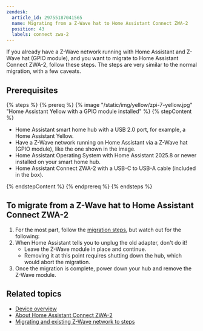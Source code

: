 ```yaml
---
zendesk:
  article_id: 29755187041565
  name: Migrating from a Z-Wave hat to Home Assistant Connect ZWA-2
  position: 43
  labels: connect zwa-2
---
```


If you already have a Z-Wave network running with Home Assistant and Z-Wave hat (GPIO module), and you want to migrate to Home Assistant Connect ZWA-2, follow these steps. The steps are very similar to the normal migration, with a few caveats.

## Prerequisites

{% steps %}
{% prereq %}
{% image "/static/img/yellow/zpi-7-yellow.jpg" "Home Assistant Yellow with a GPIO module installed" %}
{% stepContent %}

- Home Assistant smart home hub with a USB 2.0 port, for example, a Home Assistant Yellow.
- Have a Z-Wave network running on Home Assistant via a Z-Wave hat (GPIO module), like the one shown in the image.
- Home Assistant Operating System with Home Assistant 2025.8 or newer installed on your smart home hub.
- Home Assistant Connect ZWA-2 with a USB-C to USB-A cable (included in the box).

{% endstepContent %}
{% endprereq %}
{% endsteps %}

## To migrate from a Z-Wave hat to Home Assistant Connect ZWA-2

1. For the most part, follow the [migration steps](/hc/en-us/articles/29529265751965), but watch out for the following:
2. When Home Assistant tells you to unplug the old adapter, don't do it!
   - Leave the Z-Wave module in place and continue.
   - Removing it at this point requires shutting down the hub, which would abort the migration.
3. Once the migration is complete, power down your hub and remove the Z-Wave module.

## Related topics

- [Device overview](/hc/en-us/articles/28670192316189)
- [About Home Assistant Connect ZWA-2](/hc/en-us/articles/29190222644509)
- [Migrating and existing Z-Wave network to steps](/hc/en-us/articles/29529265751965)
